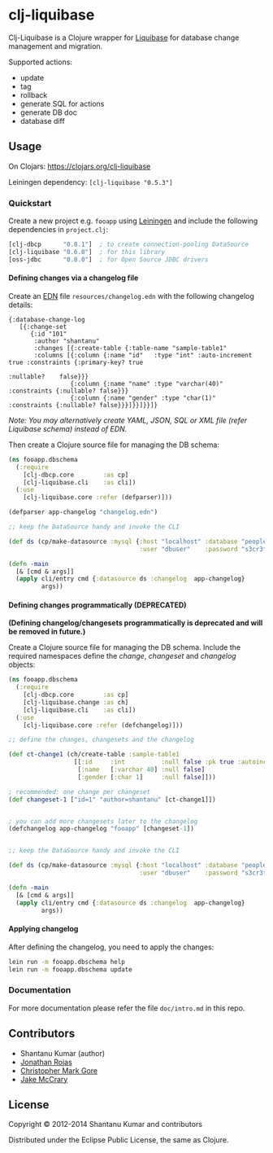# clj-liquibase

Clj-Liquibase is a Clojure wrapper for [Liquibase](http://www.liquibase.org/)
for database change management and migration.

Supported actions:

* update
* tag
* rollback
* generate SQL for actions
* generate DB doc
* database diff


## Usage

On Clojars: https://clojars.org/clj-liquibase

Leiningen dependency: `[clj-liquibase "0.5.3"]`


### Quickstart

Create a new project e.g. `fooapp` using [Leiningen](http://leiningen.org/) and
include the following dependencies in `project.clj`:

```clojure
[clj-dbcp      "0.8.1"]  ; to create connection-pooling DataSource
[clj-liquibase "0.6.0"]  ; for this library
[oss-jdbc      "0.8.0"]  ; for Open Source JDBC drivers
```

#### Defining changes via a changelog file

Create an [EDN](https://github.com/edn-format/edn) file `resources/changelog.edn` with the following changelog details:

```edn
{:database-change-log
   [{:change-set
      {:id "101"
       :author "shantanu"
       :changes [{:create-table {:table-name "sample-table1"
       :columns [{:column {:name "id"   :type "int" :auto-increment true :constraints {:primary-key? true
                                                                                       :nullable?    false}}}
                 {:column {:name "name" :type "varchar(40)" :constraints {:nullable? false}}}
                 {:column {:name "gender" :type "char(1)"   :constraints {:nullable? false}}}]}}]}}]}
```

_Note: You may alternatively create YAML, JSON, SQL or XML file (refer Liquibase schema) instead of EDN._

Then create a Clojure source file for managing the DB schema:

```clojure
(ns fooapp.dbschema
  (:require
    [clj-dbcp.core        :as cp]
    [clj-liquibase.cli    :as cli])
  (:use
    [clj-liquibase.core :refer (defparser)]))

(defparser app-changelog "changelog.edn")

;; keep the DataSource handy and invoke the CLI

(def ds (cp/make-datasource :mysql {:host "localhost" :database "people"
                                    :user "dbuser"    :password "s3cr3t"}))

(defn -main
  [& [cmd & args]]
  (apply cli/entry cmd {:datasource ds :changelog  app-changelog}
         args))
```

#### Defining changes programmatically (DEPRECATED)

**(Defining changelog/changesets programmatically is deprecated and will be removed in future.)**

Create a Clojure source file for managing the DB schema. Include the required
namespaces define the _change_, _changeset_ and _changelog_ objects:

```clojure
(ns fooapp.dbschema
  (:require
    [clj-dbcp.core        :as cp]
    [clj-liquibase.change :as ch]
    [clj-liquibase.cli    :as cli])
  (:use
    [clj-liquibase.core :refer (defchangelog)]))

;; define the changes, changesets and the changelog

(def ct-change1 (ch/create-table :sample-table1
                  [[:id     :int          :null false :pk true :autoinc true]
                   [:name   [:varchar 40] :null false]
                   [:gender [:char 1]     :null false]]))

; recommended: one change per changeset
(def changeset-1 ["id=1" "author=shantanu" [ct-change1]])


; you can add more changesets later to the changelog
(defchangelog app-changelog "fooapp" [changeset-1])


;; keep the DataSource handy and invoke the CLI

(def ds (cp/make-datasource :mysql {:host "localhost" :database "people"
                                    :user "dbuser"    :password "s3cr3t"}))

(defn -main
  [& [cmd & args]]
  (apply cli/entry cmd {:datasource ds :changelog  app-changelog}
         args))
```

#### Applying changelog

After defining the changelog, you need to apply the changes:

```bash
lein run -m fooapp.dbschema help
lein run -m fooapp.dbschema update
```

### Documentation

For more documentation please refer the file `doc/intro.md` in this repo.


## Contributors

* Shantanu Kumar (author)
* [Jonathan Rojas](https://github.com/john-roj87)
* [Christopher Mark Gore](https://github.com/cgore)
* [Jake McCrary](https://github.com/jakemcc)


## License

Copyright © 2012-2014 Shantanu Kumar and contributors

Distributed under the Eclipse Public License, the same as Clojure.
